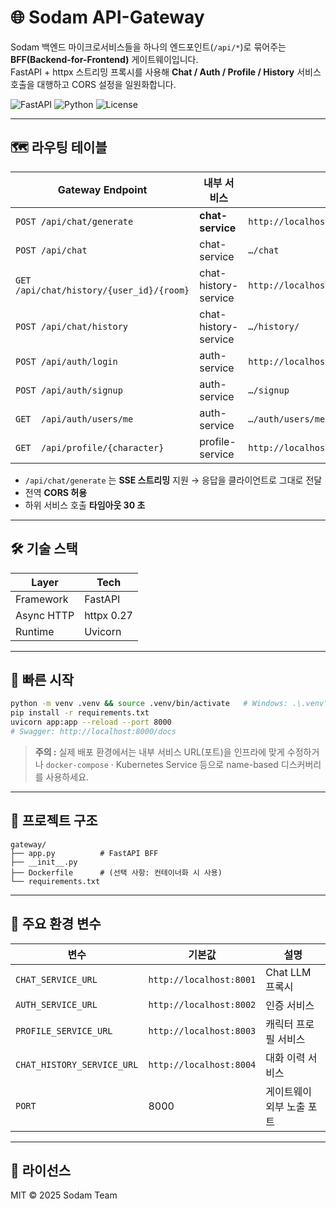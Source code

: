 # 🌐 Sodam API-Gateway

Sodam 백엔드 마이크로서비스들을 하나의 엔드포인트(`/api/*`)로 묶어주는 **BFF(Backend-for-Frontend)** 게이트웨이입니다.  
FastAPI + httpx 스트리밍 프록시를 사용해 **Chat / Auth / Profile / History** 서비스 호출을 대행하고 CORS 설정을 일원화합니다.

![FastAPI](https://img.shields.io/badge/FastAPI-0.111.0-009688?logo=fastapi&logoColor=white)
![Python](https://img.shields.io/badge/python-3.11-blue)
![License](https://img.shields.io/badge/license-MIT-green)

---

## 🗺️ 라우팅 테이블

| Gateway Endpoint | 내부 서비스 | Target URL |
|------------------|-------------|------------|
| `POST /api/chat/generate` | **chat-service** | `http://localhost:8001/api/chat/generate` |
| `POST /api/chat` | chat-service | `…/chat` |
| `GET  /api/chat/history/{user_id}/{room}` | chat-history-service | `http://localhost:8004/history/{user_id}/{room}` |
| `POST /api/chat/history` | chat-history-service | `…/history/` |
| `POST /api/auth/login` | auth-service | `http://localhost:8002/login` |
| `POST /api/auth/signup` | auth-service | `…/signup` |
| `GET  /api/auth/users/me` | auth-service | `…/auth/users/me` |
| `GET  /api/profile/{character}` | profile-service | `http://localhost:8003/api/profile/{character}` |

* `/api/chat/generate` 는 **SSE 스트리밍** 지원 → 응답을 클라이언트로 그대로 전달  
* 전역 **CORS 허용**  
* 하위 서비스 호출 **타임아웃 30 초**

---

## 🛠️ 기술 스택
| Layer | Tech |
|-------|------|
| Framework | FastAPI |
| Async HTTP | httpx 0.27 |
| Runtime | Uvicorn |

---

## 🚀 빠른 시작

```bash
python -m venv .venv && source .venv/bin/activate   # Windows: .\.venv\Scripts\activate
pip install -r requirements.txt
uvicorn app:app --reload --port 8000
# Swagger: http://localhost:8000/docs
````

> **주의 :** 실제 배포 환경에서는 내부 서비스 URL(포트)을 인프라에 맞게 수정하거나
> `docker-compose` · Kubernetes Service 등으로 name-based 디스커버리를 사용하세요.

---

## 📂 프로젝트 구조

```text
gateway/
├── app.py          # FastAPI BFF
├── __init__.py
├── Dockerfile      # (선택 사항: 컨테이너화 시 사용)
└── requirements.txt
```

---

## 🔧 주요 환경 변수

| 변수                         | 기본값                     | 설명             |
| -------------------------- | ----------------------- | -------------- |
| `CHAT_SERVICE_URL`         | `http://localhost:8001` | Chat LLM 프록시   |
| `AUTH_SERVICE_URL`         | `http://localhost:8002` | 인증 서비스         |
| `PROFILE_SERVICE_URL`      | `http://localhost:8003` | 캐릭터 프로필 서비스    |
| `CHAT_HISTORY_SERVICE_URL` | `http://localhost:8004` | 대화 이력 서비스      |
| `PORT`                     | 8000                    | 게이트웨이 외부 노출 포트 |

---

## 📜 라이선스

MIT © 2025 Sodam Team

```
```
